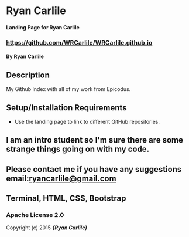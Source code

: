 # Ryan Carlile

#### Landing Page for Ryan Carlile
### https://github.com/WRCarlile/WRCarlile.github.io
#### By Ryan Carlile

## Description

My Github Index with all of my work from Epicodus.
## Setup/Installation Requirements

* Use the landing page to link to different GitHub repositories.


## I am an intro student so I'm sure there are some strange things going on with my code.



## Please contact me if you have any suggestions email:ryancarlile@gmail.com


## Terminal, HTML, CSS, Bootstrap


### Apache License 2.0


Copyright (c) 2015 **_{Ryan Carlile}_**

